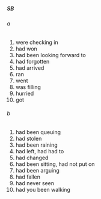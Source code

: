 ##### SB
###### a
1. were checking in
2. had won
3. had been looking forward to
4. had forgotten
5. had arrived
6. ran
7. went
8. was filling
9. hurried
10. got

###### b
1. had been queuing
2. had stolen
3. had been raining
4. had left, had had to
5. had changed
6. had been sitting, had not put on
7. had been arguing
8. had fallen 
9. had never seen
10. had you been walking
